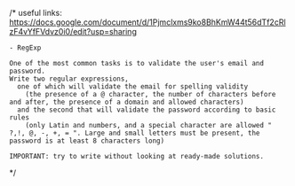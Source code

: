/*
    useful links: https://docs.google.com/document/d/1Pjmclxms9ko8BhKmW44t56dTf2cRlzF4vYfFVdvz0i0/edit?usp=sharing

    - RegExp

    One of the most common tasks is to validate the user's email and password.
    Write two regular expressions, 
      one of which will validate the email for spelling validity 
        (the presence of a @ character, the number of characters before and after, the presence of a domain and allowed characters) 
      and the second that will validate the password according to basic rules 
        (only Latin and numbers, and a special character are allowed " ?,!, @, -, +, = ". Large and small letters must be present, the password is at least 8 characters long)

    IMPORTANT: try to write without looking at ready-made solutions.


*/